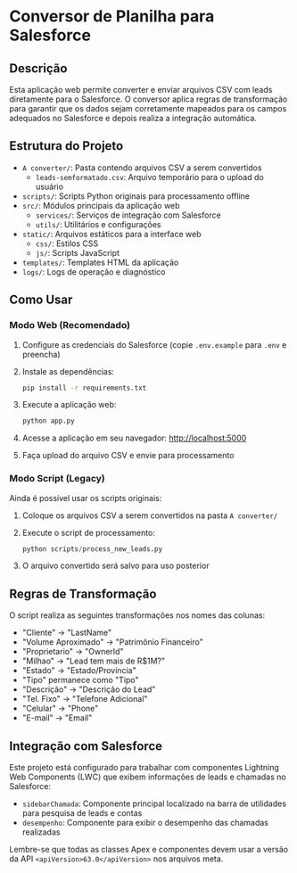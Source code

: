 # Conversor de Planilha para Salesforce

## Descrição

Esta aplicação web permite converter e enviar arquivos CSV com leads diretamente para o Salesforce. O conversor aplica regras de transformação para garantir que os dados sejam corretamente mapeados para os campos adequados no Salesforce e depois realiza a integração automática.

## Estrutura do Projeto

- `A converter/`: Pasta contendo arquivos CSV a serem convertidos
  - `leads-semformatado.csv`: Arquivo temporário para o upload do usuário
- `scripts/`: Scripts Python originais para processamento offline
- `src/`: Módulos principais da aplicação web
  - `services/`: Serviços de integração com Salesforce
  - `utils/`: Utilitários e configurações
- `static/`: Arquivos estáticos para a interface web
  - `css/`: Estilos CSS
  - `js/`: Scripts JavaScript
- `templates/`: Templates HTML da aplicação
- `logs/`: Logs de operação e diagnóstico

## Como Usar

### Modo Web (Recomendado)

1. Configure as credenciais do Salesforce (copie `.env.example` para `.env` e preencha)
2. Instale as dependências:

   ```bash
   pip install -r requirements.txt
   ```

3. Execute a aplicação web:

   ```bash
   python app.py
   ```

4. Acesse a aplicação em seu navegador: [http://localhost:5000](http://localhost:5000)
5. Faça upload do arquivo CSV e envie para processamento

### Modo Script (Legacy)

Ainda é possível usar os scripts originais:

1. Coloque os arquivos CSV a serem convertidos na pasta `A converter/`
2. Execute o script de processamento:

   ```python
   python scripts/process_new_leads.py
   ```

3. O arquivo convertido será salvo para uso posterior

## Regras de Transformação

O script realiza as seguintes transformações nos nomes das colunas:

- "Cliente" → "LastName"
- "Volume Aproximado" → "Patrimônio Financeiro"
- "Proprietario" → "OwnerId"
- "Milhao" → "Lead tem mais de R$1M?"
- "Estado" → "Estado/Província"
- "Tipo" permanece como "Tipo"
- "Descrição" → "Descrição do Lead"
- "Tel. Fixo" → "Telefone Adicional"
- "Celular" → "Phone"
- "E-mail" → "Email"

## Integração com Salesforce

Este projeto está configurado para trabalhar com componentes Lightning Web Components (LWC) que exibem informações de leads e chamadas no Salesforce:

- `sidebarChamada`: Componente principal localizado na barra de utilidades para pesquisa de leads e contas
- `desempenho`: Componente para exibir o desempenho das chamadas realizadas

Lembre-se que todas as classes Apex e componentes devem usar a versão da API `<apiVersion>63.0</apiVersion>` nos arquivos meta.
